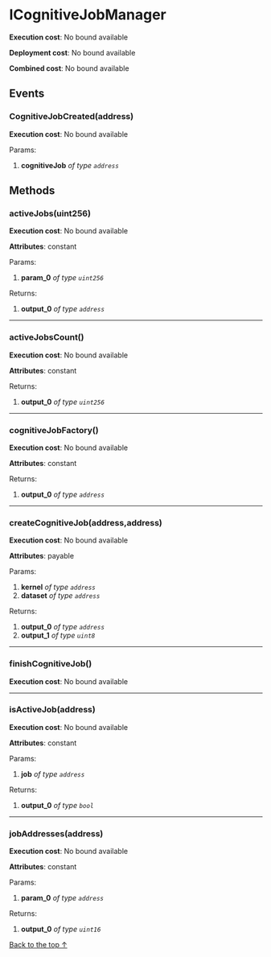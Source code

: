 # ICognitiveJobManager


**Execution cost**: No bound available

**Deployment cost**: No bound available

**Combined cost**: No bound available


## Events
### CognitiveJobCreated(address)


**Execution cost**: No bound available


Params:

1. **cognitiveJob** *of type `address`*


## Methods
### activeJobs(uint256)


**Execution cost**: No bound available

**Attributes**: constant


Params:

1. **param_0** *of type `uint256`*

Returns:


1. **output_0** *of type `address`*

--- 
### activeJobsCount()


**Execution cost**: No bound available

**Attributes**: constant



Returns:


1. **output_0** *of type `uint256`*

--- 
### cognitiveJobFactory()


**Execution cost**: No bound available

**Attributes**: constant



Returns:


1. **output_0** *of type `address`*

--- 
### createCognitiveJob(address,address)


**Execution cost**: No bound available

**Attributes**: payable


Params:

1. **kernel** *of type `address`*
2. **dataset** *of type `address`*

Returns:


1. **output_0** *of type `address`*
2. **output_1** *of type `uint8`*

--- 
### finishCognitiveJob()


**Execution cost**: No bound available




--- 
### isActiveJob(address)


**Execution cost**: No bound available

**Attributes**: constant


Params:

1. **job** *of type `address`*

Returns:


1. **output_0** *of type `bool`*

--- 
### jobAddresses(address)


**Execution cost**: No bound available

**Attributes**: constant


Params:

1. **param_0** *of type `address`*

Returns:


1. **output_0** *of type `uint16`*

[Back to the top ↑](#icognitivejobmanager)
